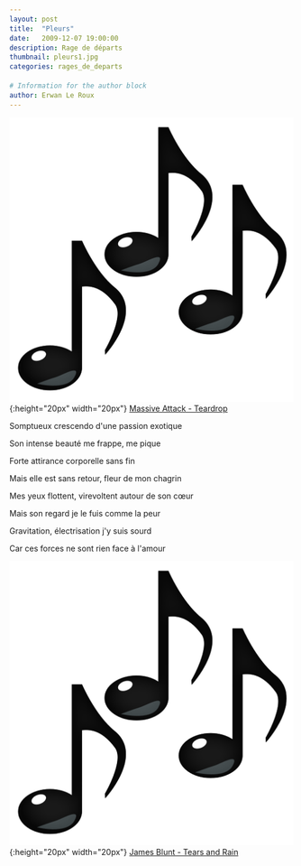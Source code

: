 ```yaml
---
layout: post
title:  "Pleurs"
date:   2009-12-07 19:00:00
description: Rage de départs
thumbnail: pleurs1.jpg
categories: rages_de_departs

# Information for the author block
author: Erwan Le Roux
---
```





![](/assets/img/notes.png){:height="20px" width="20px"} [Massive Attack - Teardrop][link1] 



Somptueux crescendo d'une passion exotique

Son intense beauté me frappe, me pique

Forte attirance corporelle sans fin

Mais elle est sans retour, fleur de mon chagrin

Mes yeux flottent, virevoltent autour de son cœur

Mais son regard je le fuis comme la peur

Gravitation, électrisation j'y suis sourd

Car ces forces ne sont rien face à l'amour



![](/assets/img/notes.png){:height="20px" width="20px"} [James Blunt - Tears and Rain][link2] 

[link1]: https://www.youtube.com/watch?v=u7K72X4eo_s
[link2]: https://www.youtube.com/watch?v=I_djSBsTrdw

<br/>
<br/>

